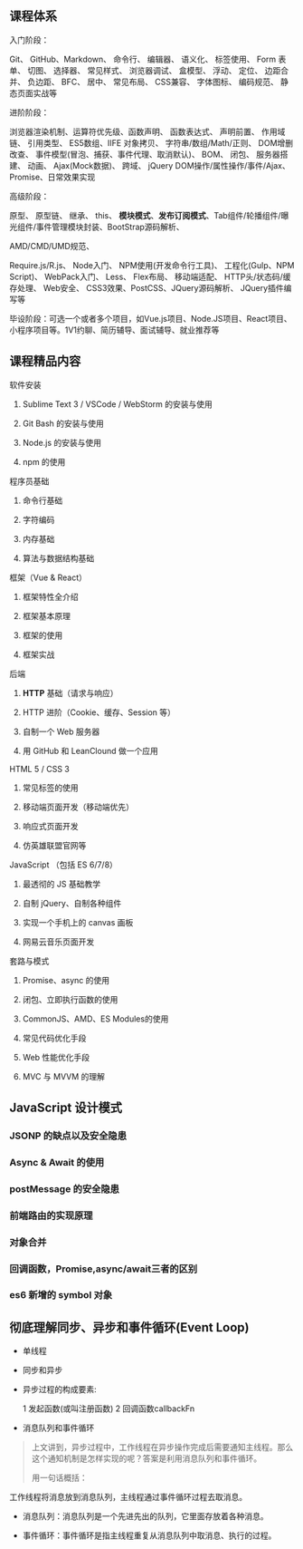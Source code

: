 ## 课程体系
入门阶段：

Git、 GitHub、Markdown、 命令行、 编辑器、 语义化、 标签使用、 Form 表单、 切图、 选择器、 常见样式、 浏览器调试、 盒模型、 浮动、 定位、 边距合并、 负边距、 BFC、 居中、 常见布局、 CSS兼容、 字体图标、 编码规范、 静态页面实战等



进阶阶段：

浏览器渲染机制、运算符优先级、函数声明、 函数表达式、 声明前置、 作用域链、 引用类型、 ES5数组、IIFE 对象拷贝、 字符串/数组/Math/正则、 DOM增删改查、 事件模型(冒泡、捕获、事件代理、取消默认)、 BOM、 闭包、 服务器搭建、 动画、 Ajax(Mock数据)、 跨域、 jQuery DOM操作/属性操作/事件/Ajax、 Promise、日常效果实现



高级阶段：

原型、 原型链、 继承、 this、 **模块模式**、**发布订阅模式**、Tab组件/轮播组件/曝光组件/事件管理模块封装、BootStrap源码解析、

 AMD/CMD/UMD规范、

Require.js/R.js、 Node入门、 NPM使用(开发命令行工具)、 工程化(Gulp、NPM Script)、 WebPack入门、 Less、 Flex布局、 移动端适配、 HTTP头/状态码/缓存处理、 Web安全、 CSS3效果、PostCSS、JQuery源码解析、 JQuery插件编写等



毕设阶段：可选一个或者多个项目，如Vue.js项目、Node.JS项目、React项目、小程序项目等。1V1约聊、简历辅导、面试辅导、就业推荐等

## 课程精品内容

软件安装

1. Sublime Text 3 / VSCode / WebStorm 的安装与使用

2. Git Bash 的安装与使用

3. Node.js 的安装与使用

4. npm 的使用



程序员基础

1. 命令行基础

2. 字符编码

2. 内存基础

3. 算法与数据结构基础



框架（Vue & React）

1. 框架特性全介绍

2. 框架基本原理

3. 框架的使用

4. 框架实战



后端

1. **HTTP** 基础（请求与响应）

2. HTTP 进阶（Cookie、缓存、Session 等）

3. 自制一个 Web 服务器

4. 用 GitHub 和 LeanClound 做一个应用



HTML 5 / CSS 3  

1. 常见标签的使用

2. 移动端页面开发（移动端优先）

3. 响应式页面开发

4. 仿英雄联盟官网等



JavaScript （包括 ES 6/7/8）

1. 最透彻的 JS 基础教学

2. 自制 jQuery、自制各种组件

3. 实现一个手机上的 canvas 画板

4. 网易云音乐页面开发



套路与模式

1. Promise、async 的使用

2. 闭包、立即执行函数的使用

3. CommonJS、AMD、ES Modules的使用

4. 常见代码优化手段

5. Web 性能优化手段

6. MVC 与 MVVM 的理解


## JavaScript 设计模式

### JSONP 的缺点以及安全隐患

### Async & Await 的使用

### postMessage 的安全隐患


### 前端路由的实现原理

### 对象合并

### 回调函数，Promise,async/await三者的区别

### es6 新增的 symbol 对象

## 彻底理解同步、异步和事件循环(Event Loop)

- 单线程
- 同步和异步

- 异步过程的构成要素:

 	1 发起函数(或叫注册函数) 2 回调函数callbackFn

- 消息队列和事件循环

> 上文讲到，异步过程中，工作线程在异步操作完成后需要通知主线程。那么这个通知机制是怎样实现的呢？答案是利用消息队列和事件循环。
> 
> 用一句话概括：

工作线程将消息放到消息队列，主线程通过事件循环过程去取消息。

- 消息队列：消息队列是一个先进先出的队列，它里面存放着各种消息。

- 事件循环：事件循环是指主线程重复从消息队列中取消息、执行的过程。


